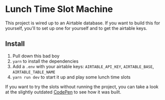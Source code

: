 # Lunch Time Slot Machine

This project is wired up to an Airtable database. If you want to build this for yourself, you'll to set up one for yourself and to get the airtable keys.

## Install
1. Pull down this bad boy
1. `yarn` to install the dependencies
1. Add a `.env` with your airtable keys: `AIRTABLE_API_KEY`, `AIRTABLE_BASE`, `AIRTABLE_TABLE_NAME`
1. `yarn run dev` to start it up and play some lunch time slots

If you want to try the slots without running the project, you can take a look at the slightly outdated [CodePen](https://codepen.io/davidleininger/pen/GRymNKY) to see how it was built.
